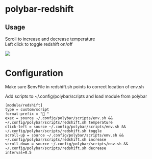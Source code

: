 # polybar-redshift

## Usage 
Scroll to increase and decrease temperature <br />
Left click to toggle redshift on/off


<img src="https://media.giphy.com/media/cPkE0bq6KMPAUPzikZ/giphy.gif"/>


# Configuration 
Make sure $envFile in redshift.sh points to correct location of env.sh <br />


Add scripts to ~/.config/polybar/scripts and load module from polybar

```
[module/redshift]
type = custom/script
format-prefix = " "  
exec = source ~/.config/polybar/scripts/env.sh && ~/.config/polybar/scripts/redshift.sh temperature 
click-left = source ~/.config/polybar/scripts/env.sh && ~/.config/polybar/scripts/redshift.sh toggle 
scroll-up = source ~/.config/polybar/scripts/env.sh && ~/.config/polybar/scripts/redshift.sh increase
scroll-down = source ~/.config/polybar/scripts/env.sh && ~/.config/polybar/scripts/redshift.sh decrease
interval=0.5
```
